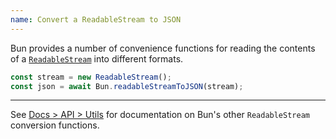 ```yaml
---
name: Convert a ReadableStream to JSON
---
```


Bun provides a number of convenience functions for reading the contents of a [`ReadableStream`](https://developer.mozilla.org/en-US/docs/Web/API/ReadableStream) into different formats.

```ts
const stream = new ReadableStream();
const json = await Bun.readableStreamToJSON(stream);
```

---

See [Docs > API > Utils](/docs/api/utils#bun-readablestreamto) for documentation on Bun's other `ReadableStream` conversion functions.
